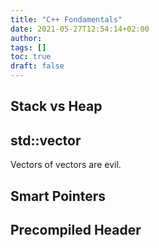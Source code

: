 ```yaml
---
title: "C++ Fondamentals"
date: 2021-05-27T12:54:14+02:00
author:
tags: []
toc: true
draft: false
---
```


## Stack vs Heap

## std::vector

Vectors of vectors are evil.

## Smart Pointers

## Precompiled Header
